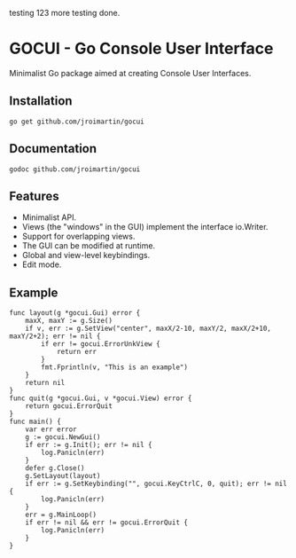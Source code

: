 testing 123
more testing
done.


GOCUI - Go Console User Interface
=================================

Minimalist Go package aimed at creating Console User Interfaces.

Installation
------------
	go get github.com/jroimartin/gocui

Documentation
-------------
	godoc github.com/jroimartin/gocui

Features
--------
* Minimalist API.
* Views (the "windows" in the GUI) implement the interface io.Writer.
* Support for overlapping views.
* The GUI can be modified at runtime.
* Global and view-level keybindings.
* Edit mode.

Example
-------
	func layout(g *gocui.Gui) error {
		maxX, maxY := g.Size()
		if v, err := g.SetView("center", maxX/2-10, maxY/2, maxX/2+10, maxY/2+2); err != nil {
			if err != gocui.ErrorUnkView {
				return err
			}
			fmt.Fprintln(v, "This is an example")
		}
		return nil
	}
	func quit(g *gocui.Gui, v *gocui.View) error {
		return gocui.ErrorQuit
	}
	func main() {
		var err error
		g := gocui.NewGui()
		if err := g.Init(); err != nil {
			log.Panicln(err)
		}
		defer g.Close()
		g.SetLayout(layout)
		if err := g.SetKeybinding("", gocui.KeyCtrlC, 0, quit); err != nil {
			log.Panicln(err)
		}
		err = g.MainLoop()
		if err != nil && err != gocui.ErrorQuit {
			log.Panicln(err)
		}
	}

